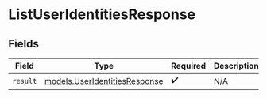 # ListUserIdentitiesResponse


## Fields

| Field                                                                | Type                                                                 | Required                                                             | Description                                                          |
| -------------------------------------------------------------------- | -------------------------------------------------------------------- | -------------------------------------------------------------------- | -------------------------------------------------------------------- |
| `result`                                                             | [models.UserIdentitiesResponse](../models/useridentitiesresponse.md) | :heavy_check_mark:                                                   | N/A                                                                  |